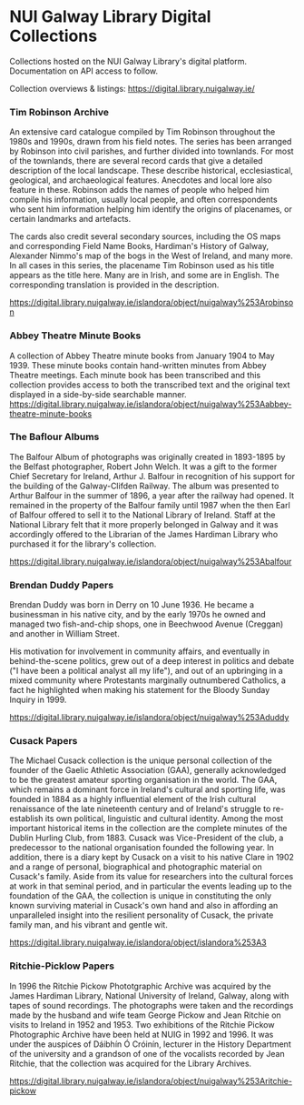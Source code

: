 # NUI Galway Library Digital Collections 

Collections hosted on the NUI Galway Library's digital platform. Documentation on API access to follow.

Collection overviews & listings: https://digital.library.nuigalway.ie/ 
 
### Tim Robinson Archive 
An extensive card catalogue compiled by Tim Robinson throughout the 1980s and 1990s, drawn from his field notes. The series has been arranged by Robinson into civil parishes, and further divided into townlands. For most of the townlands, there are several record cards that give a detailed description of the local landscape. These describe historical, ecclesiastical, geological, and archaeological features. Anecdotes and local lore also feature in these. Robinson adds the names of people who helped him compile his information, usually local people, and often correspondents who sent him information helping him identify the origins of placenames, or certain landmarks and artefacts.  

The cards also credit several secondary sources, including the OS maps and corresponding Field Name Books, Hardiman's History of Galway, Alexander Nimmo's map of the bogs in the West of Ireland, and many more.  
In all cases in this series, the placename Tim Robinson used as his title appears as the title here. Many are in Irish, and some are in English. The corresponding translation is provided in the description. 

https://digital.library.nuigalway.ie/islandora/object/nuigalway%253Arobinson 

### Abbey Theatre Minute Books 
 
A collection of Abbey Theatre minute books from January 1904 to May 1939. These minute books contain hand-written minutes from Abbey Theatre meetings. Each minute book has been transcribed and this collection provides access to both the transcribed text and the original text displayed in a side-by-side searchable manner. 
https://digital.library.nuigalway.ie/islandora/object/nuigalway%253Aabbey-theatre-minute-books 
 
### The Baflour Albums 
 
The Balfour Album of photographs was originally created in 1893-1895 by the Belfast photographer, Robert John Welch. It was a gift to the former Chief Secretary for Ireland, Arthur J. Balfour in recognition of his support for the building of the Galway-Clifden Railway. The album was presented to Arthur Balfour in the summer of 1896, a year after the railway had opened. It remained in the property of the Balfour family until 1987 when the then Earl of Balfour offered to sell it to the National Library of Ireland. Staff at the National Library felt that it more properly belonged in Galway and it was accordingly offered to the Librarian of the James Hardiman Library who purchased it for the library's collection. 

https://digital.library.nuigalway.ie/islandora/object/nuigalway%253Abalfour 
 
### Brendan Duddy Papers 
 
Brendan Duddy was born in Derry on 10 June 1936. He became a businessman in his native city, and by the early 1970s he owned and managed two fish-and-chip shops, one in Beechwood Avenue (Creggan) and another in William Street. 
 
His motivation for involvement in community affairs, and eventually in behind-the-scene politics, grew out of a deep interest in politics and debate ("I have been a political analyst all my life"), and out of an upbringing in a mixed community where Protestants marginally outnumbered Catholics, a fact he highlighted when making his statement for the Bloody Sunday Inquiry in 1999. 

https://digital.library.nuigalway.ie/islandora/object/nuigalway%253Aduddy 
 
### Cusack Papers 
 
The Michael Cusack collection is the unique personal collection of the founder of the Gaelic Athletic Association (GAA), generally acknowledged to be the greatest amateur sporting organisation in the world. The GAA, which remains a dominant force in Ireland's cultural and sporting life, was founded in 1884 as a highly influential element of the Irish cultural renaissance of the late nineteenth century and of Ireland's struggle to re-establish its own political, linguistic and cultural identity. Among the most important historical items in the collection are the complete minutes of the Dublin Hurling Club, from 1883. Cusack was Vice-President of the club, a predecessor to the national organisation founded the following year. In addition, there is a diary kept by Cusack on a visit to his native Clare in 1902 and a range of personal, biographical and photographic material on Cusack's family. Aside from its value for researchers into the cultural forces at work in that seminal period, and in particular the events leading up to the foundation of the GAA, the collection is unique in constituting the only known surviving material in Cusack's own hand and also in affording an unparalleled insight into the resilient personality of Cusack, the private family man, and his vibrant and gentle wit. 

https://digital.library.nuigalway.ie/islandora/object/islandora%253A3 
 
### Ritchie-Picklow Papers 
 
In 1996 the Ritchie Pickow Phototgraphic Archive was acquired by the James Hardiman Library, National University of Ireland, Galway, along with tapes of sound recordings. The photographs were taken and the recordings made by the husband and wife team George Pickow and Jean Ritchie on visits to Ireland in 1952 and 1953. Two exhibitions of the Ritchie Pickow Photographic Archive have been held at NUIG in 1992 and 1996. It was under the auspices of Dáibhín Ó Cróinín, lecturer in the History Department of the university and a grandson of one of the vocalists recorded by Jean Ritchie, that the collection was acquired for the Library Archives. 

https://digital.library.nuigalway.ie/islandora/object/nuigalway%253Aritchie-pickow 
 

